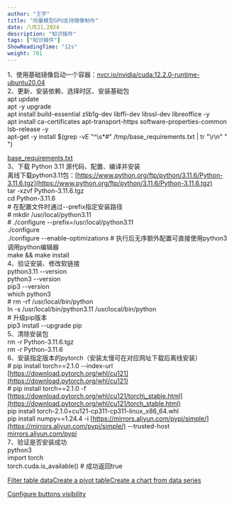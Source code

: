 ```yaml
---
author: "王宇"
title: "向量模型GPU支持镜像制作"
date: 八月21,2024
description: "知识插件"
tags: ["知识插件"]
ShowReadingTime: "12s"
weight: 701
---
```

1、使用基础镜像启动一个容器：[nvcr.io/nvidia/cuda:12.2.0-runtime-ubuntu20.04](http://nvcr.io/nvidia/cuda:12.2.0-runtime-ubuntu20.04)  
2、更新、安装依赖、选择时区、安装基础包  
apt update  
apt -y upgrade  
apt install build-essential zlib1g-dev libffi-dev libssl-dev libreoffice -y  
apt install ca-certificates apt-transport-https software-properties-common lsb-release -y  
apt-get -y install $(grep -vE "^\\s\*#" /tmp/base\_requirements.txt | tr "\\r\\n" " ")

[base\_requirements.txt](/download/attachments/129201167/base_requirements.txt?version=1&modificationDate=1724212768527&api=v2)  
3、下载 Python 3.11 源代码、配置、编译并安装  
离线下载python3.11包：[https://www.python.org/ftp/python/3.11.6/Python-3.11.6.tgz](https://www.python.org/ftp/python/3.11.6/Python-3.11.6.tgz)  
tar -xzvf Python-3.11.6.tgz  
cd Python-3.11.6  
\# 在配置文件时通过--prefix指定安装路径  
\# mkdir /usr/local/python3.11  
\# ./configure --prefix=/usr/local/python3.11  
./configure  
./configure --enable-optimizations # 执行后无序额外配置可直接使用python3调用python编辑器  
make && make install  
4、验证安装、修改软链接  
python3.11 --version  
python3 --version  
pip3 --version  
which python3  
\# rm -rf /usr/local/bin/python  
ln -s /usr/local/bin/python3.11 /usr/local/bin/python  
\# 升级pip版本  
pip3 install --upgrade pip  
5、清除安装包  
rm -r Python-3.11.6.tgz  
rm -r Python-3.11.6  
6、安装指定版本的pytorch（安装太慢可在对应网址下载后离线安装）  
\# pip install torch==2.1.0 --index-url [https://download.pytorch.org/whl/cu121](https://download.pytorch.org/whl/cu121)  
\# pip install torch==2.1.0 -f [https://download.pytorch.org/whl/cu121/torch\_stable.html](https://download.pytorch.org/whl/cu121/torch_stable.html)  
pip install torch-2.1.0+cu121-cp311-cp311-linux\_x86\_64.whl  
pip install numpy==1.24.4 -i [https://mirrors.aliyun.com/pypi/simple/](https://mirrors.aliyun.com/pypi/simple/) --trusted-host [mirrors.aliyun.com/pypi](http://mirrors.aliyun.com/pypi)  
7、验证是否安装成功  
python3  
import torch  
torch.cuda.is\_available() # 成功返回true

[Filter table data](#)[Create a pivot table](#)[Create a chart from data series](#)

[Configure buttons visibility](/users/tfac-settings.action)